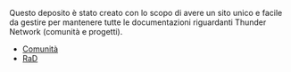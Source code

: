 Questo deposito è stato creato con lo scopo di avere un sito unico e facile da gestire per mantenere tutte le documentazioni riguardanti Thunder Network (comunità e progetti).

- [Comunità](./Community/Community.md)
- [RaD](./RaD/RaD.md)

